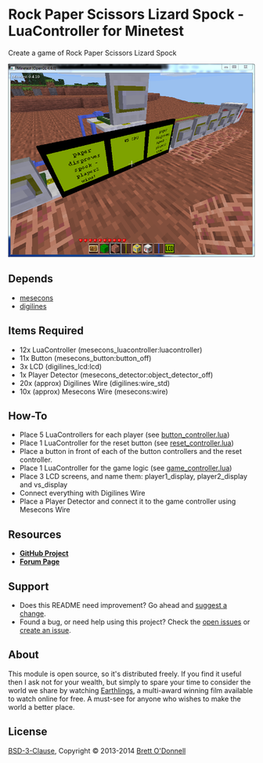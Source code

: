 # Rock Paper Scissors Lizard Spock - LuaController for Minetest

Create a game of Rock Paper Scissors Lizard Spock

![Screenshot](https://raw.githubusercontent.com/cornernote/minetest-rpsls_lc/master/screenshot.png "Rock Paper Scissors Lizard Spock")


## Depends

* [mesecons](https://github.com/Jeija/minetest-mod-mesecons)
* [digilines](https://github.com/Jeija/minetest-mod-digilines)


## Items Required

- 12x LuaController (mesecons_luacontroller:luacontroller)
- 11x Button (mesecons_button:button_off)
- 3x LCD (digilines_lcd:lcd)
- 1x Player Detector (mesecons_detector:object_detector_off)
- 20x (approx) Digilines Wire (digilines:wire_std)
- 10x (approx) Mesecons Wire (mesecons:wire)


## How-To

- Place 5 LuaControllers for each player (see [button_controller.lua](https://github.com/cornernote/minetest-rpsls_lc/blob/master/button_controller.lua))
- Place 1 LuaController for the reset button (see [reset_controller.lua](https://github.com/cornernote/minetest-rpsls_lc/blob/master/reset_controller.lua))
- Place a button in front of each of the button controllers and the reset controller.
- Place 1 LuaController for the game logic (see [game_controller.lua](https://github.com/cornernote/minetest-rpsls_lc/blob/master/game_controller.lua))
- Place 3 LCD screens, and name them: player1_display, player2_display and vs_display
- Connect everything with Digilines Wire
- Place a Player Detector and connect it to the game controller using Mesecons Wire


## Resources

- **[GitHub Project](https://github.com/cornernote/minetest-rpsls_lc)**
- **[Forum Page](https://forum.minetest.net/viewtopic.php?t=10748)**


## Support

- Does this README need improvement?  Go ahead and [suggest a change](https://github.com/cornernote/minetest-rpsls_lc/edit/master/README.md).
- Found a bug, or need help using this project?  Check the [open issues](https://github.com/cornernote/minetest-rpsls_lc/issues) or [create an issue](https://github.com/cornernote/minetest-rpsls_lc/issues/new).


## About

This module is open source, so it's distributed freely. If you find it useful then I ask not for your wealth, but simply to spare your time to consider the world we share by watching [Earthlings](http://earthlings.com/), a multi-award winning film available to watch online for free. A must-see for anyone who wishes to make the world a better place.


## License

[BSD-3-Clause](https://raw.github.com/cornernote/minetest-rpsls_lc/master/LICENSE), Copyright © 2013-2014 [Brett O'Donnell](http://cornernote.github.io/)

